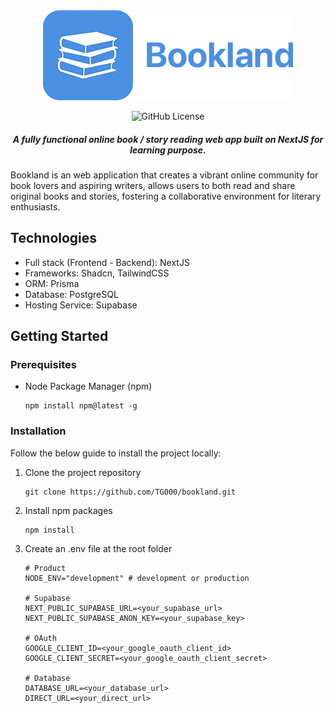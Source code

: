 <div align="center">

<img alt="Branding" src="./public/assets/images/logo.png">

![GitHub License](https://img.shields.io/github/license/TG000/bookland)

##### A fully functional online book / story reading web app built on NextJS for learning purpose.

</div>

Bookland is an web application that creates a vibrant online community for book lovers and aspiring writers, allows users to both read and share original books and stories, fostering a collaborative environment for literary enthusiasts.

## Technologies

- Full stack (Frontend - Backend): NextJS
- Frameworks: Shadcn, TailwindCSS
- ORM: Prisma
- Database: PostgreSQL
- Hosting Service: Supabase

## Getting Started

### Prerequisites

- Node Package Manager (npm)

  ```shell
  npm install npm@latest -g
  ```

### Installation

Follow the below guide to install the project locally:

1. Clone the project repository

   ```shell
   git clone https://github.com/TG000/bookland.git
   ```

2. Install npm packages

   ```shell
   npm install
   ```

3. Create an .env file at the root folder

   ```
   # Product
   NODE_ENV="development" # development or production

   # Supabase
   NEXT_PUBLIC_SUPABASE_URL=<your_supabase_url>
   NEXT_PUBLIC_SUPABASE_ANON_KEY=<your_supabase_key>

   # OAuth
   GOOGLE_CLIENT_ID=<your_google_oauth_client_id>
   GOOGLE_CLIENT_SECRET=<your_google_oauth_client_secret>

   # Database
   DATABASE_URL=<your_database_url>
   DIRECT_URL=<your_direct_url>
   ```
